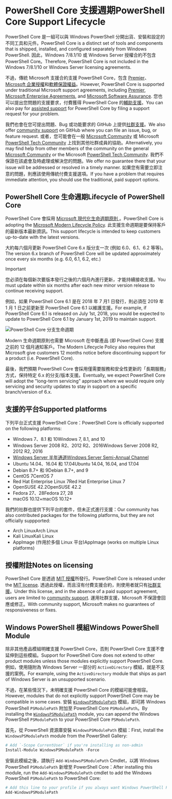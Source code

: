 # <a name="powershell-core-support-lifecycle"></a><span data-ttu-id="dfc1c-101">PowerShell Core 支援週期</span><span class="sxs-lookup"><span data-stu-id="dfc1c-101">PowerShell Core Support Lifecycle</span></span>

<span data-ttu-id="dfc1c-102">PowerShell Core 是一組可以與 Windows PowerShell 分開出貨、安裝和設定的不同工具和元件。</span><span class="sxs-lookup"><span data-stu-id="dfc1c-102">PowerShell Core is a distinct set of tools and components that is shipped, installed, and configured separately from Windows PowerShell.</span></span>
<span data-ttu-id="dfc1c-103">因此，Windows 7/8.1/10 或 Windows Server 授權合約不包含 PowerShell Core。</span><span class="sxs-lookup"><span data-stu-id="dfc1c-103">Therefore, PowerShell Core is not included in the Windows 7/8.1/10 or Windows Server licensing agreements.</span></span>

<span data-ttu-id="dfc1c-104">不過，傳統 Microsoft 支援合約支援 PowerShell Core，包含 [Premier][]、[Microsoft 企業授權][enterprise-agreement]和[軟體保證權益][assurance]。</span><span class="sxs-lookup"><span data-stu-id="dfc1c-104">However, PowerShell Core is supported under traditional Microsoft support agreements, including [Premier][], [Microsoft Enterprise Agreements][enterprise-agreement], and [Microsoft Software Assurance][assurance].</span></span>
<span data-ttu-id="dfc1c-105">您也可以提出您問題的支援要求，付費獲得 PowerShell Core 的[輔助支援][]。</span><span class="sxs-lookup"><span data-stu-id="dfc1c-105">You can also pay for [assisted support][] for PowerShell Core by filing a support request for your problem.</span></span>

<span data-ttu-id="dfc1c-106">我們也會在您可提出問題、Bug 或功能要求的 GitHub 上提供[社群支援][]。</span><span class="sxs-lookup"><span data-stu-id="dfc1c-106">We also offer [community support][] on GitHub where you can file an issue, bug, or feature request.</span></span>
<span data-ttu-id="dfc1c-107">或者，您可能會在一般 [Microsoft Community][] 或 Microsoft [PowerShell Tech Community][] 上找到其他社群成員的協助。</span><span class="sxs-lookup"><span data-stu-id="dfc1c-107">Alternatively, you may find help from other members of the community on the general [Microsoft Community][] or the Microsoft [PowerShell Tech Community][].</span></span>
<span data-ttu-id="dfc1c-108">我們不保證在該處會及時處理或解決您的問題。</span><span class="sxs-lookup"><span data-stu-id="dfc1c-108">We offer no guarantee there that your issue will be addressed or resolved in a timely manner.</span></span>
<span data-ttu-id="dfc1c-109">如果您有需要立即注意的問題，則應該使用傳統付費支援選項。</span><span class="sxs-lookup"><span data-stu-id="dfc1c-109">If you have a problem that requires immediate attention, you should use the traditional, paid support options.</span></span>

## <a name="lifecycle-of-powershell-core"></a><span data-ttu-id="dfc1c-110">PowerShell Core 生命週期</span><span class="sxs-lookup"><span data-stu-id="dfc1c-110">Lifecycle of PowerShell Core</span></span>

<span data-ttu-id="dfc1c-111">PowerShell Core 會採用 [Microsoft 現代化生命週期原則 ][modern]。</span><span class="sxs-lookup"><span data-stu-id="dfc1c-111">PowerShell Core is adopting the [Microsoft Modern Lifecycle Policy][modern].</span></span>
<span data-ttu-id="dfc1c-112">此支援生命週期是要保持客戶的最新版本最新資訊。</span><span class="sxs-lookup"><span data-stu-id="dfc1c-112">This support lifecycle is intended to keep customers up-to-date with the latest versions.</span></span>

<span data-ttu-id="dfc1c-113">大約每六個月更新 PowerShell Core 6.x 版分支一次 (例如 6.0、6.1、6.2 等等)。</span><span class="sxs-lookup"><span data-stu-id="dfc1c-113">The version 6.x branch of PowerShell Core will be updated approximately once every six months (e.g. 6.0, 6.1, 6.2, etc.)</span></span>

> [!IMPORTANT]
> <span data-ttu-id="dfc1c-114">您必須在每個新次要版本發行之後的六個月內進行更新，才能持續接收支援。</span><span class="sxs-lookup"><span data-stu-id="dfc1c-114">You must update within six months after each new minor version release to continue receiving support.</span></span>

<span data-ttu-id="dfc1c-115">例如，如果 PowerShell Core 6.1 是在 2018 年 7 月1 日發行，則必須在 2019 年 1 月 1 日之前更新至 PowerShell Core 6.1 以維護支援。</span><span class="sxs-lookup"><span data-stu-id="dfc1c-115">For example, if PowerShell Core 6.1 is released on July 1st, 2018, you would be expected to update to PowerShell Core 6.1 by January 1st, 2019 to maintain support.</span></span>

![PowerShell Core 分支生命週期][lifecycle-chart]

<span data-ttu-id="dfc1c-117">Modern 生命週期原則也需要 Microsoft 在中斷產品 (即 PowerShell Core) 支援之前的 12 個月通知客戶。</span><span class="sxs-lookup"><span data-stu-id="dfc1c-117">The Modern Lifecycle Policy also requires that Microsoft give customers 12 months notice before discontinuing support for a product (i.e. PowerShell Core).</span></span>

<span data-ttu-id="dfc1c-118">最後，我們預期 PowerShell Core 會採用僅需要服務和安全性更新的「長期服務」方式，保持特定 6.x 的分支/版本支援。</span><span class="sxs-lookup"><span data-stu-id="dfc1c-118">Eventually, we expect PowerShell Core will adopt the "long-term servicing" approach where we would require only servicing and security updates to stay in support on a specific branch/version of 6.x.</span></span>

## <a name="supported-platforms"></a><span data-ttu-id="dfc1c-119">支援的平台</span><span class="sxs-lookup"><span data-stu-id="dfc1c-119">Supported platforms</span></span>

<span data-ttu-id="dfc1c-120">下列平台正式支援 PowerShell Core：</span><span class="sxs-lookup"><span data-stu-id="dfc1c-120">PowerShell Core is officially supported on the following platforms:</span></span>

* <span data-ttu-id="dfc1c-121">Windows 7、8.1 和 10</span><span class="sxs-lookup"><span data-stu-id="dfc1c-121">Windows 7, 8.1, and 10</span></span>
* <span data-ttu-id="dfc1c-122">Windows Server 2008 R2、2012 R2、2016</span><span class="sxs-lookup"><span data-stu-id="dfc1c-122">Windows Server 2008 R2, 2012 R2, 2016</span></span>
* <span data-ttu-id="dfc1c-123">[Windows Server 半年通道][semi-annual]</span><span class="sxs-lookup"><span data-stu-id="dfc1c-123">[Windows Server Semi-Annual Channel][semi-annual]</span></span>
* <span data-ttu-id="dfc1c-124">Ubuntu 14.04、16.04 和 17.04</span><span class="sxs-lookup"><span data-stu-id="dfc1c-124">Ubuntu 14.04, 16.04, and 17.04</span></span>
* <span data-ttu-id="dfc1c-125">Debian 8.7+ 和 9</span><span class="sxs-lookup"><span data-stu-id="dfc1c-125">Debian 8.7+, and 9</span></span>
* <span data-ttu-id="dfc1c-126">CentOS 7</span><span class="sxs-lookup"><span data-stu-id="dfc1c-126">CentOS 7</span></span>
* <span data-ttu-id="dfc1c-127">Red Hat Enterprise Linux 7</span><span class="sxs-lookup"><span data-stu-id="dfc1c-127">Red Hat Enterprise Linux 7</span></span>
* <span data-ttu-id="dfc1c-128">OpenSUSE 42.2</span><span class="sxs-lookup"><span data-stu-id="dfc1c-128">OpenSUSE 42.2</span></span>
* <span data-ttu-id="dfc1c-129">Fedora 27、28</span><span class="sxs-lookup"><span data-stu-id="dfc1c-129">Fedora 27, 28</span></span>
* <span data-ttu-id="dfc1c-130">macOS 10.12+</span><span class="sxs-lookup"><span data-stu-id="dfc1c-130">macOS 10.12+</span></span>

<span data-ttu-id="dfc1c-131">我們的社群也提供下列平台的套件，但未正式進行支援：</span><span class="sxs-lookup"><span data-stu-id="dfc1c-131">Our community has also contributed packages for the following platforms, but they are not officially suppported:</span></span>

* <span data-ttu-id="dfc1c-132">Arch Linux</span><span class="sxs-lookup"><span data-stu-id="dfc1c-132">Arch Linux</span></span>
* <span data-ttu-id="dfc1c-133">Kali Linux</span><span class="sxs-lookup"><span data-stu-id="dfc1c-133">Kali Linux</span></span>
* <span data-ttu-id="dfc1c-134">AppImage (作用於多個 Linux 平台)</span><span class="sxs-lookup"><span data-stu-id="dfc1c-134">AppImage (works on multiple Linux platforms)</span></span>

## <a name="notes-on-licensing"></a><span data-ttu-id="dfc1c-135">授權附註</span><span class="sxs-lookup"><span data-stu-id="dfc1c-135">Notes on licensing</span></span>

<span data-ttu-id="dfc1c-136">PowerShell Core 是透過 [MIT 授權][]所發行。</span><span class="sxs-lookup"><span data-stu-id="dfc1c-136">PowerShell Core is released under the [MIT license][].</span></span>
<span data-ttu-id="dfc1c-137">透過此授權，而且沒有付費支援合約，則使用者就只有[社群支援][]。</span><span class="sxs-lookup"><span data-stu-id="dfc1c-137">Under this license, and in the absence of a paid support agreement, users are limited to [community support][].</span></span>
<span data-ttu-id="dfc1c-138">運用社群支援，Microsoft 不保證會回應或修正。</span><span class="sxs-lookup"><span data-stu-id="dfc1c-138">With community support, Microsoft makes no guarantees of responsiveness or fixes.</span></span>

## <a name="windows-powershell-module"></a><span data-ttu-id="dfc1c-139">Windows PowerShell 模組</span><span class="sxs-lookup"><span data-stu-id="dfc1c-139">Windows PowerShell Module</span></span>

<span data-ttu-id="dfc1c-140">除非其他產品模組明確支援 PowerShell Core，否則 PowerShell Core 支援不會延伸到這些模組。</span><span class="sxs-lookup"><span data-stu-id="dfc1c-140">Support for PowerShell Core does not extend to other product modules unless those modules explicitly support PowerShell Core.</span></span>
<span data-ttu-id="dfc1c-141">例如，使用隨附為 Windows Server 一部分的 `ActiveDirectory` 模組，就是不支援的案例。</span><span class="sxs-lookup"><span data-stu-id="dfc1c-141">For example, using the `ActiveDirectory` module that ships as part of Windows Server is an unsupported scenario.</span></span>

<span data-ttu-id="dfc1c-142">不過，在某些情況下，未明確支援 PowerShell Core 的模組可能會相容。</span><span class="sxs-lookup"><span data-stu-id="dfc1c-142">However, modules that do not explicitly support PowerShell Core may be compatible in some cases.</span></span>
<span data-ttu-id="dfc1c-143">安裝 [`WindowsPSModulePath`][] 模組，即可將 Windows PowerShell `PSModulePath` 附加至 PowerShell Core `PSModulePath`。</span><span class="sxs-lookup"><span data-stu-id="dfc1c-143">By installing the [`WindowsPSModulePath`][] module, you can append the Windows PowerShell `PSModulePath` to your PowerShell Core `PSModulePath`.</span></span>

<span data-ttu-id="dfc1c-144">首先，從 PowerShell 資源庫安裝 `WindowsPSModulePath` 模組：</span><span class="sxs-lookup"><span data-stu-id="dfc1c-144">First, install the `WindowsPSModulePath` module from the PowerShell Gallery:</span></span>

```powershell
# Add `-Scope CurrentUser` if you're installing as non-admin
Install-Module WindowsPSModulePath -Force
```

<span data-ttu-id="dfc1c-145">安裝此模組之後，請執行 `Add-WindowsPSModulePath` Cmdlet，以將 Windows PowerShell `PSModulePath` 新增至 PowerShell Core：</span><span class="sxs-lookup"><span data-stu-id="dfc1c-145">After installing this module, run the `Add-WindowsPSModulePath` cmdlet to add the Windows PowerShell `PSModulePath` to PowerShell Core:</span></span>

```powershell
# Add this line to your profile if you always want Windows PowerShell PSModulePath
Add-WindowsPSModulePath
```

[Premier]: https://www.microsoft.com/en-us/microsoftservices/support.aspx
[enterprise-agreement]: https://www.microsoft.com/en-us/licensing/licensing-programs/enterprise.aspx
[assurance]: https://www.microsoft.com/en-us/licensing/licensing-programs/software-assurance-default.aspx
[社群支援]: https://github.com/powershell/powershell/issues
[community support]: https://github.com/powershell/powershell/issues
[Microsoft Community]: https://answers.microsoft.com/
[PowerShell Tech Community]: https://techcommunity.microsoft.com/t5/PowerShell/ct-p/WindowsPowerShell
[輔助支援]: https://support.microsoft.com/assistedsupportproducts
[assisted support]: https://support.microsoft.com/assistedsupportproducts
[modern]: https://support.microsoft.com/help/30881/modern-lifecycle-policy
[lifecycle-chart]: ./images/modern-lifecycle.png
[semi-annual]: https://docs.microsoft.com/windows-server/get-started/semi-annual-channel-overview
[MIT 授權]: https://github.com/PowerShell/PowerShell/blob/master/LICENSE.txt
[MIT license]: https://github.com/PowerShell/PowerShell/blob/master/LICENSE.txt
[`WindowsPSModulePath`]: https://www.powershellgallery.com/packages/WindowsPSModulePath/
